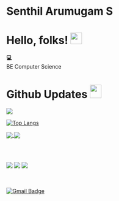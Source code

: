 <!--- Reference : https://github.com/anuraghazra/github-readme-stats --->
# Senthil Arumugam S
# Hello, folks! <img src="https://raw.githubusercontent.com/MartinHeinz/MartinHeinz/master/wave.gif" width="30px">

<strong>💻</strong><br>
BE Computer Science <br>

<h1> <b>Github Updates <img src="https://media.giphy.com/media/cj87CxfRtrUifF3Ryk/giphy.gif" width="30px" height="35px"></b> </h1>


<img src="https://github-readme-stats-mu-dusky.vercel.app/api?username=PlutoSenthil&show_icons=true&theme=highcontrast&count_private=true&include_all_commits=true" />


 [![Top Langs](https://github-readme-stats-mu-dusky.vercel.app/api/top-langs/?username=PlutoSenthil&layout=compact&langs_count=8&theme=great-gatsby)](https://github.com/PlutoSenthil/)

<a href="https://github.com/PlutoSenthil/SampleNLPmodelUsingFastAPI">
  <img align="center" src="https://github-readme-stats-mu-dusky.vercel.app/api/pin/?username=PlutoSenthil&repo=SampleNLPmodelUsingFastAPI&theme=react" />
</a>
<a href="https://github.com/PlutoSenthil/Py">
  <img align="center" src="https://github-readme-stats-mu-dusky.vercel.app/api/pin/?username=PlutoSenthil&repo=Py&theme=react" />
</a>

<br><br>

![](https://img.shields.io/badge/Code-Python-informational?style=flat&logo=python&logoColor=white&color=2bbc8a)
![](https://img.shields.io/badge/Tools-Docker-informational?style=flat&logo=docker&logoColor=white&color=2bbc8a)
![](https://img.shields.io/badge/Code-JavaScript-informational?style=flat&logo=javascript&logoColor=white&color=2bbc8a)

<br><br>
[![Gmail Badge](https://img.shields.io/badge/Gmail-d14836?style=flat-square&logo=Gmail&logoColor=white&link=mailto:senthilarumugamnellai@gmail.com)](mailto:senthilarumugamnellai@gmail.com)
